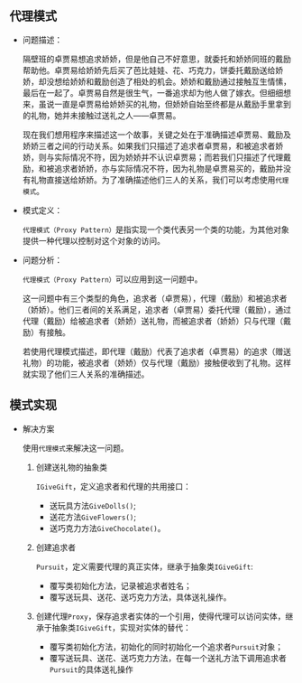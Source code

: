 ## 代理模式

- 问题描述：

  隔壁班的卓贾易想追求娇娇，但是他自己不好意思，就委托和娇娇同班的戴励帮助他。卓贾易给娇娇先后买了芭比娃娃、花、巧克力，饼委托戴励送给娇娇，却没想给娇娇和戴励创造了相处的机会。娇娇和戴励通过接触互生情愫，最后在一起了。卓贾易自然是很生气，一番追求却为他人做了嫁衣。但细细想来，虽说一直是卓贾易给娇娇买的礼物，但娇娇自始至终都是从戴励手里拿到的礼物，她并未接触过送礼之人——卓贾易。

  现在我们想用程序来描述这一个故事，关键之处在于准确描述卓贾易、戴励及娇娇三者之间的行动关系。如果我们只描述了追求者卓贾易，和被追求者娇娇，则与实际情况不符，因为娇娇并不认识卓贾易；而若我们只描述了代理戴励，和被追求者娇娇，亦与实际情况不符，因为礼物是卓贾易买的，戴励并没有礼物直接送给娇娇。为了准确描述他们三人的关系，我们可以考虑使用`代理模式`。

- 模式定义：

  `代理模式（Proxy Pattern）`是指实现一个类代表另一个类的功能，为其他对象提供一种代理以控制对这个对象的访问。

- 问题分析：

  `代理模式（Proxy Pattern）`可以应用到这一问题中。

  这一问题中有三个类型的角色，追求者（卓贾易），代理（戴励）和被追求者（娇娇）。他们三者间的关系满足，追求者（卓贾易）委托代理（戴励），通过代理（戴励）给被追求者（娇娇）送礼物，而被追求者（娇娇）只与代理（戴励）有接触。

  若使用代理模式描述，即代理（戴励）代表了追求者（卓贾易）的追求（赠送礼物）的功能，被追求者（娇娇）仅与代理（戴励）接触便收到了礼物。这样就实现了他们三人关系的准确描述。

## 模式实现

- 解决方案

  使用`代理模式`来解决这一问题。

  1. 创建送礼物的抽象类

     `IGiveGift`，定义追求者和代理的共用接口：

     - 送玩具方法`GiveDolls()`;
     - 送花方法`GiveFlowers()`;
     - 送巧克力方法`GiveChocolate()`。

  2. 创建追求者

     `Pursuit`，定义需要代理的真正实体，继承于抽象类`IGiveGift`:

     - 覆写类初始化方法，记录被追求者姓名；
     - 覆写送玩具、送花、送巧克力方法，具体送礼操作。

  3. 创建代理`Proxy`，保存追求者实体的一个引用，使得代理可以访问实体，继承于抽象类`IGiveGift`，实现对实体的替代：

     - 覆写类初始化方法，初始化的同时初始化一个追求者`Pursuit`对象；
     - 覆写送玩具、送花、送巧克力方法，在每一个送礼方法下调用追求者`Pursuit`的具体送礼操作